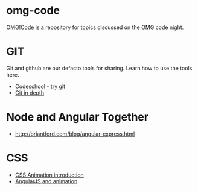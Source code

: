 omg-code
========

[OMG!Code](https://github.com/jamesharr/omg-code) is a repository for topics discussed on the [OMG](http://omahamakergroup.org) code night.


GIT
========
Git and github are our defacto tools for sharing. Learn how to use the tools here.
* [Codeschool - try git](http://www.codeschool.com/courses/try-git)
* [Git in depth](http://www.sbf5.com/~cduan/technical/git/)

Node and Angular Together
========
* http://briantford.com/blog/angular-express.html

CSS
========
* [CSS Animation introduction](http://www.w3schools.com/css3/css3_animations.asp)
* [AngularJS and animation](http://www.youtube.com/watch?v=W13qDdJDHp8&t=13m52s)
